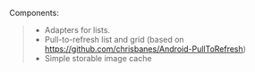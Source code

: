 Components:
> - Adapters for lists.
> - Pull-to-refresh list and grid (based on https://github.com/chrisbanes/Android-PullToRefresh)
> - Simple storable image cache